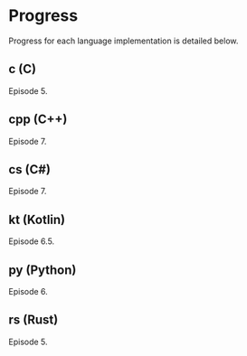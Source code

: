 # Progress

Progress for each language implementation is detailed below.

## c (C)
Episode 5.

## cpp (C++)
Episode 7.

## cs (C#)
Episode 7.

## kt (Kotlin)
Episode 6.5.

## py (Python)
Episode 6.

## rs (Rust)
Episode 5.
